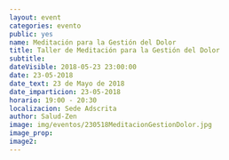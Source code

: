 ```yaml
---
layout: event
categories: evento
public: yes
name: Meditación para la Gestión del Dolor
title: Taller de Meditación para la Gestión del Dolor
subtitle:
dateVisible: 2018-05-23 23:00:00
date: 23-05-2018
date_text: 23 de Mayo de 2018
date_imparticion: 23-05-2018
horario: 19:00 - 20:30
localizacion: Sede Adscrita
author: Salud-Zen
image: img/eventos/230518MeditacionGestionDolor.jpg
image_prop:
image2:
---
```

